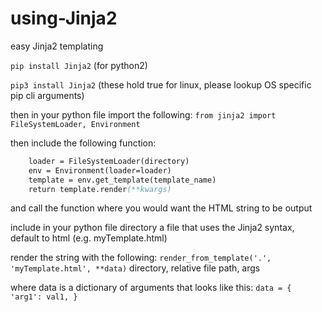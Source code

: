 # using-Jinja2
easy Jinja2 templating

```pip install Jinja2``` (for python2)

```pip3 install Jinja2``` (these hold true for linux, please lookup OS specific pip cli arguments)

then in your python file import the following:
```from jinja2 import FileSystemLoader, Environment```

then include the following function:
```def render_from_template(directory, template_name, **kwargs):
    loader = FileSystemLoader(directory)
    env = Environment(loader=loader)
    template = env.get_template(template_name)
    return template.render(**kwargs)
```

and call the function where you would want the HTML string to be output

include in your python file directory a file that uses the Jinja2 syntax, 
default to html (e.g. myTemplate.html)

render the string with the following:
```render_from_template('.', 'myTemplate.html', **data)```
directory, relative file path, args

where data is a dictionary of arguments that looks like this:
    ```data = {
        'arg1': val1,
    }```
